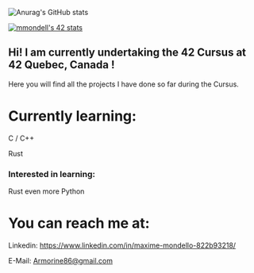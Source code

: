 ![Anurag's GitHub stats](https://github-readme-stats.vercel.app/api?username=Armorine86&show_icons=true&theme=radical)

[![mmondell's 42 stats](https://badge42.vercel.app/api/v2/cl1mb28v7003209mtmfky9fw8/stats?cursusId=21&coalitionId=undefined)](https://github.com/JaeSeoKim/badge42)

## Hi! I am currently undertaking the 42 Cursus at 42 Quebec, Canada !

Here you will find all the projects I have done so far during the Cursus. 

# Currently learning:

C / C++

Rust

### Interested in learning: 

Rust even more
Python


# You can reach me at:

Linkedin: https://www.linkedin.com/in/maxime-mondello-822b93218/

E-Mail:               Armorine86@gmail.com
